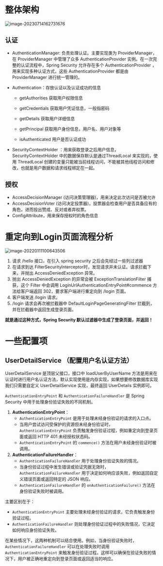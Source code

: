 # 整体架构

![image-20230714162731676](D:\Typora\workspace\SpringSecurity\SpringSecurity流程总结.assets\image-20230714162731676.png)

## 认证

- AuthenticationManager: 负责处理认证。主要实现类为 ProviderManager，在 ProviderManager 中管理了众多 AuthenticationProvider 实例。在一次完整的认证流程中，Spring Security 允许存在多个 AuthenticationProvider ，用来实现多种认证方式，这些 AuthenticationProvider 都是由 ProviderManager 进行统一管理的。

  

- Authentication：存放认证以及认证成功的信息

  - getAuthorities 	 获取用户权限信息

  - getCredentials 	获取用户凭证信息，一般指密码

  - getDetails 			 获取用户详细信息

  - getPrincipal 		 获取用户身份信息，用户名、用户对象等

  - isAuthenticated   用户是否认证成功

    

- SecurityContextHolder  ：用来获取登录之后用户信息，SecurityContextHolder 中的数据保存默认是通过ThreadLocal 来实现的，使用 ThreadLocal 创建的变量只能被当前线程访问，不能被其他线程访问和修改，也就是用户数据和请求线程绑定在一起。
  

## 授权

- AccessDecisionManager (访问决策管理器)，用来决定此次访问是否被允许
- AccessDecisionVoter (访问决定投票器)，投票器会检查用户是否具备应有的角色，进而投出赞成、反对或者弃权票。
- ConfigAttribute，用来保存授权时的角色信息



# 重定向到Login页面流程分析

![image-20220111100643506](D:\Typora\workspace\SpringSecurity\SpringSecurity流程总结.assets\image-20220111100643506.png)

1. 请求 /hello 接口，在引入 spring security 之后会先经过一些列过滤器
2. 在请求到达 FilterSecurityInterceptor时，发现请求并未认证。请求拦截下来，并抛出 AccessDeniedException 异常。
3. 抛出 AccessDeniedException 的异常会被 ExceptionTranslationFilter 捕获，这个 Filter 中会调用 LoginUrlAuthenticationEntryPoint#commence 方法给客户端返回 302，要求客户端进行重定向到 /login 页面。
4. 客户端发送 /login 请求。
5. /login 请求会再次被拦截器中 DefaultLoginPageGeneratingFilter 拦截到，并在拦截器中返回生成登录页面。

**就是通过这种方式，Spring Security 默认过滤器中生成了登录页面，并返回！**





# 一些配置项



## UserDetailService （配置用户名认证方法）

 UserDetailService 是顶层父接口，接口中 loadUserByUserName 方法是用来在认证时进行用户名认证方法，默认实现使用是内存实现，如果想要修改数据库实现我们只需要自定义 UserDetailService 实现，最终返回 UserDetails 实例即可。





`AuthenticationEntryPoint` 和 `AuthenticationFailureHandler` 是 Spring Security 中用于处理身份验证失败的不同机制。

1. **AuthenticationEntryPoint**：
   - `AuthenticationEntryPoint` 是用于处理未经身份验证的请求的入口点。
   - 当用户尝试访问受保护的资源但未经身份验证时，`AuthenticationEntryPoint` 负责触发身份验证过程，例如重定向到登录页面或返回 HTTP 401 未经授权状态码。
   - `AuthenticationEntryPoint` 的 `commence()` 方法在用户未经身份验证时被调用。
2. **AuthenticationFailureHandler**：
   - `AuthenticationFailureHandler` 用于处理身份验证失败的情况。
   - 当身份验证过程中发生错误或验证凭据无效时，`AuthenticationFailureHandler` 用于决定如何响应该失败，例如返回自定义错误页面或返回特定的 JSON 响应。
   - `AuthenticationFailureHandler` 的 `onAuthenticationFailure()` 方法在身份验证失败时被调用。

主要区别在于：

- `AuthenticationEntryPoint` 主要处理未经身份验证的请求，它负责触发身份验证过程。
- `AuthenticationFailureHandler` 则处理身份验证过程中的失败情况，它决定如何响应身份验证失败。

在某些情况下，这两种机制可以结合使用。例如，当身份验证失败时，`AuthenticationFailureHandler` 可以在处理失败时调用 `AuthenticationEntryPoint` 来触发身份验证过程。这样可以确保在验证失败的情况下，用户被正确地重定向到登录页面或返回适当的响应。